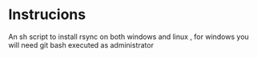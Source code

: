 # Instrucions
An sh script to install rsync on both windows and linux , for windows you will need git bash executed as administrator
